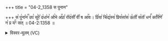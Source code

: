 +++
title = "04-2_1358 स पुनान"

+++
स꣡ पु꣢ना꣣न꣢꣫ उप꣣ सू꣢रे꣣ द꣡धा꣢न꣣ ओ꣡भे अ꣢꣯प्रा꣣ रो꣡द꣢सी꣣ वी꣡ ष आ꣢꣯वः। प्रि꣣या꣢ चि꣣द्य꣡स्य꣢ प्रिय꣣सा꣡स꣢ ऊ꣣ती꣢ स꣣तो꣡ धनं꣢꣯ का꣣रि꣢णे꣣ न꣡ प्र य꣢꣯ꣳ सत् ॥ 04-2:1358 ॥

<details><summary>विस्वर-मूलम् (VC)</summary>

स पुनान उप सूरे दधान ओभे अप्रा रोदसी वी ष आवः । प्रिया चिद्यस्य प्रियसास ऊती सतो धनं कारिणे न प्र यꣳसत् ॥१३५८॥
</details>